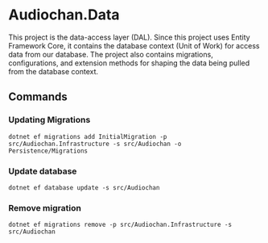 # Audiochan.Data

This project is the data-access layer (DAL). Since this project uses Entity Framework Core, it contains the database context (Unit of Work) for access data from our database. The project also contains migrations, configurations, and extension methods for shaping the data being pulled from the database context.

## Commands

### Updating Migrations

`dotnet ef migrations add InitialMigration -p src/Audiochan.Infrastructure -s src/Audiochan -o Persistence/Migrations`

### Update database

`dotnet ef database update -s src/Audiochan`

### Remove migration

`dotnet ef migrations remove -p src/Audiochan.Infrastructure -s src/Audiochan`